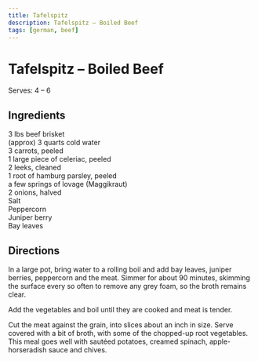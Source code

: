 ```yaml
---
title: Tafelspitz
description: Tafelspitz – Boiled Beef
tags: [german, beef]
---
```


# Tafelspitz – Boiled Beef
Serves: 4 – 6

## Ingredients
3 lbs beef brisket  
(approx) 3 quarts cold water  
3 carrots, peeled  
1 large piece of celeriac, peeled  
2 leeks, cleaned  
1 root of hamburg parsley, peeled  
a few springs of lovage (Maggikraut)  
2 onions, halved  
Salt  
Peppercorn  
Juniper berry  
Bay leaves

## Directions
In a large pot, bring water to a rolling boil and add bay leaves, juniper berries, peppercorn and the meat. Simmer for about 90 minutes, skimming the surface every so often to remove any grey foam, so the broth remains clear.

Add the vegetables and boil until they are cooked and meat is tender.

Cut the meat against the grain, into slices about an inch in size. Serve covered with a bit of broth, with some of the chopped-up root vegetables. This meal goes well with sautéed potatoes, creamed spinach, apple-horseradish sauce and chives.